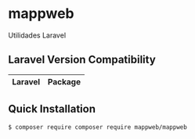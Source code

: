 # mappweb
Utilidades Laravel

## Laravel Version Compatibility

 Laravel  | Package
:---------|:----------

 
## Quick Installation
```bash
$ composer require composer require mappweb/mappweb
```
